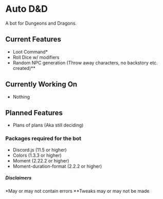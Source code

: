 # Auto D&D
A bot for Dungeons and Dragons.

## Current Features
-	Loot Command*
- Roll Dice w/ modifiers
- Random NPC generation (Throw away characters, no backstory etc. created)**

## Currently Working On
- Nothing

## Planned Features
- Plans of plans (Aka still deciding)

### Packages required for the bot
- Discord.js (11.5 or higher)
- Colors (1.3.3 or higher)
- Moment (2.22.2 or higher)
- Moment-duration-format (2.2.2 or higher)

##### Disclaimers
*May or may not contain errors
**Tweaks may or may not be made
